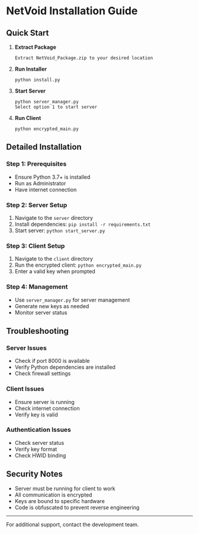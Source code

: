 # NetVoid Installation Guide

## Quick Start

1. **Extract Package**
   ```
   Extract NetVoid_Package.zip to your desired location
   ```

2. **Run Installer**
   ```
   python install.py
   ```

3. **Start Server**
   ```
   python server_manager.py
   Select option 1 to start server
   ```

4. **Run Client**
   ```
   python encrypted_main.py
   ```

## Detailed Installation

### Step 1: Prerequisites
- Ensure Python 3.7+ is installed
- Run as Administrator
- Have internet connection

### Step 2: Server Setup
1. Navigate to the `server` directory
2. Install dependencies: `pip install -r requirements.txt`
3. Start server: `python start_server.py`

### Step 3: Client Setup
1. Navigate to the `client` directory
2. Run the encrypted client: `python encrypted_main.py`
3. Enter a valid key when prompted

### Step 4: Management
- Use `server_manager.py` for server management
- Generate new keys as needed
- Monitor server status

## Troubleshooting

### Server Issues
- Check if port 8000 is available
- Verify Python dependencies are installed
- Check firewall settings

### Client Issues
- Ensure server is running
- Check internet connection
- Verify key is valid

### Authentication Issues
- Check server status
- Verify key format
- Check HWID binding

## Security Notes

- Server must be running for client to work
- All communication is encrypted
- Keys are bound to specific hardware
- Code is obfuscated to prevent reverse engineering

---
For additional support, contact the development team.
